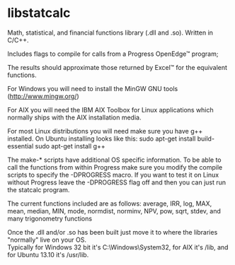 libstatcalc
===========

Math, statistical, and financial functions library (.dll and .so).  Written in C/C++.

Includes flags to compile for calls from a Progress OpenEdge&#8482; program;

The results should approximate those returned by Excel&#8482; for the equivalent functions.

For Windows you will need to install the MinGW GNU tools (http://www.mingw.org/)

For AIX you will need the IBM AIX Toolbox for Linux applications which normally ships with the AIX installation media.

For most Linux distributions you will need make sure you have g++ installed.  On Ubuntu installing looks like this:
sudo apt-get install build-essential 
sudo apt-get install g++

The make-* scripts have additional OS specific information.  To be able to call the functions from within Progress 
make sure you modify the compile scripts to specify the -DPROGRESS macro.  If you want to test it on Linux without 
Progress leave the -DPROGRESS flag off and then you can just run the statcalc program. 

The current functions included are as follows: average, IRR, log, MAX, mean, median, MIN, mode,
normdist, norminv, NPV, pow, sqrt, stdev, and many trigonometry functions

Once the .dll and/or .so has been built just move it to where the libraries "normally" live on your OS.  
Typically for Windows 32 bit it's C:\Windows\System32, for AIX it's /lib, and for Ubuntu 13.10 it's /usr/lib.



